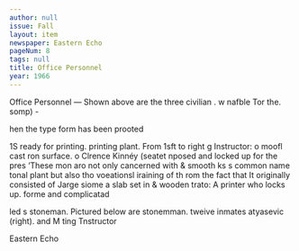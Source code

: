 ```yaml
---
author: null
issue: Fall
layout: item
newspaper: Eastern Echo
pageNum: 8
tags: null
title: Office Personnel
year: 1966
---
```


Office Personnel — Shown above are the three civilian . w nafble Tor the. somp) -

hen the type form has been prooted

1S ready for printing. printing plant. From 1sft to right g Instructor: o moofl cast ron surface. o Clrence Kinnéy (seatet nposed and locked up for the pres ‘These mon aro not only cancerned with & smooth ks s common name tonal plant but also tho voeationsl iraining of th rom the fact that It originally consisted of Jarge siome a slab set in & wooden trato: A printer who locks up. forme and complicatad

led s stoneman. Pictured below are stonemman. tweive inmates atyasevic (right). and M ting Tnstructor

Eastern Echo